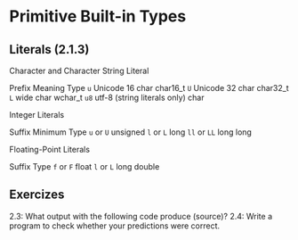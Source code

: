 # Primitive Built-in Types

## Literals (2.1.3)

Character and Character String Literal

Prefix      Meaning                         Type
`u`         Unicode 16 char                 char16_t
`U`         Unicode 32 char                 char32_t
`L`         wide char                       wchar_t
`u8`        utf-8 (string literals only)    char

Integer Literals

Suffix          Minimum Type
`u` or `U`      unsigned
`l` or `L`      long
`ll` or `LL`    long long

Floating-Point Literals

Suffix          Type
`f` or `F`      float
`l` or `L`      long double

## Exercizes

2.3: What output with the following code produce (source)?
2.4: Write a program to check whether your predictions were correct.
